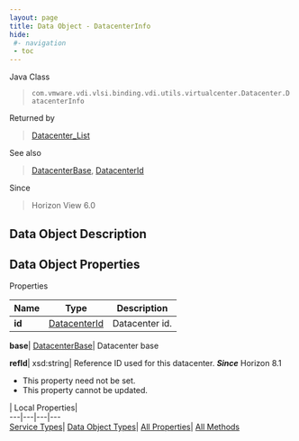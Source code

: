 ```yaml
---
layout: page
title: Data Object - DatacenterInfo
hide:
 #- navigation
 - toc
---
```






Java Class  
> `com.vmware.vdi.vlsi.binding.vdi.utils.virtualcenter.Datacenter.DatacenterInfo`

Returned by  
> [Datacenter_List](vdi.utils.virtualcenter.Datacenter.md#list)

See also  
> [DatacenterBase](vdi.utils.virtualcenter.Datacenter.DatacenterBase.md), [DatacenterId](vdi.entity.DatacenterId.md)

Since  
> Horizon View 6.0


## Data Object Description 

## Data Object Properties

Properties

Name |  Type |  Description   
---|---|---  
**id**| [DatacenterId](vdi.entity.DatacenterId.md)|  Datacenter id.   
  
**base**| [DatacenterBase](vdi.utils.virtualcenter.Datacenter.DatacenterBase.md)|  Datacenter base   
  
**refId**|  xsd:string|  Reference ID used for this datacenter.  **_Since_** Horizon 8.1  


 * This property need not be set.
 * This property cannot be updated.

  
  
  
 | Local Properties|   
---|---|---|---  
[Service Types](index-mo_types.md)| [Data Object Types](index-do_types.md)| [All Properties](index-properties.md)| [All Methods](index-methods.md)  
  
  

